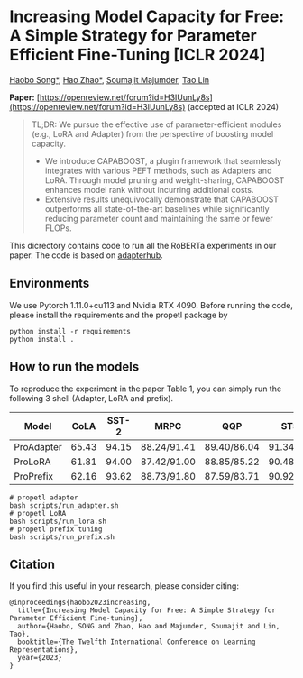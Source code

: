 # Increasing Model Capacity for Free: A Simple Strategy for Parameter Efficient Fine-Tuning [ICLR 2024]

<a href="https://www.linkedin.com/in/haobo-song-28a969167/?originalSubdomain=ch">Haobo Song*</a>, <a href="https://marcelluszhao.github.io/">Hao Zhao*</a>, <a href="https://scholar.google.com/citations?user=QSUfCpQAAAAJ&hl=en">Soumajit Majumder</a>, <a href="https://tlin-taolin.github.io/">Tao Lin</a>

**Paper:** [https://openreview.net/forum?id=H3IUunLy8s](https://openreview.net/forum?id=H3IUunLy8s) (accepted at ICLR 2024)

> TL;DR: We pursue the effective use of parameter-efficient modules (e.g., LoRA and Adapter) from the perspective of boosting model capacity.
> - We introduce CAPABOOST, a plugin framework that seamlessly integrates with various PEFT methods, such as Adapters and LoRA. Through model pruning and weight-sharing, CAPABOOST
enhances model rank without incurring additional costs.
> - Extensive results unequivocally demonstrate that CAPABOOST outperforms all state-of-the-art baselines while significantly reducing parameter count and maintaining the same or fewer FLOPs.

This dicrectory contains code to run all the RoBERTa experiments in our paper. The code is based on [adapterhub](https://github.com/adapter-hub/adapter-transformers).

## Environments

We use Pytorch 1.11.0+cu113 and Nvidia RTX 4090.
Before running the code, please install the requirements and the propetl package by
```
python install -r requirements
python install .
```

## How to run the models
To reproduce the experiment in the paper Table 1, you can simply run the following 3 shell (Adapter, LoRA and prefix).

Model | CoLA | SST-2 | MRPC | QQP | STS-B | MNLI | QNLI | RTE | Avg
--- | --- | --- | --- | --- | --- | --- | --- | --- | ---
ProAdapter | 65.43 | 94.15 | 88.24/91.41 | 89.40/86.04 | 91.34/90.95 | 86.53 | 92.58 | 76.50 | 86.6
ProLoRA | 61.81 | 94.00 | 87.42/91.00 | 88.85/85.22 | 90.48/90.47 | 85.73 | 91.05 | 63.79 | 84.53
ProPrefix | 62.16 | 93.62 | 88.73/91.80 | 87.59/83.71 | 90.92/90.83 | 85.30 | 91.75 | 72.66 | 85.37

```
# propetl adapter
bash scripts/run_adapter.sh
# propetl LoRA
bash scripts/run_lora.sh
# propetl prefix tuning
bash scripts/run_prefix.sh
```

## Citation
If you find this useful in your research, please consider citing:
```
@inproceedings{haobo2023increasing,
  title={Increasing Model Capacity for Free: A Simple Strategy for Parameter Efficient Fine-tuning},
  author={Haobo, SONG and Zhao, Hao and Majumder, Soumajit and Lin, Tao},
  booktitle={The Twelfth International Conference on Learning Representations},
  year={2023}
}
```